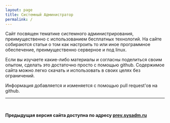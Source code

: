 ```yaml
---
layout: page
title: Системный Администратор
permalink: /
---
```


Сайт посвящен тематике системного администрирования, преимущественно с использованием бесплатных технологий.
На сайте собираются статьи о том как настроить то или иное программное обеспечение, преимущественно серверное и под linux.

Если вы изучаете какие-либо материалы и согласны поделиться своим опытом, сделать это достаточно просто с помощью github. Содержимое сайта можно легко скачать и использовать в своих целях без ограничений.

Информация добавляется и изменяется с помощью pull request'ов на github.

___

<br/>

**Предыдущая версия сайта доступна по адресу <a href="http://prev.sysadm.ru">prev.sysadm.ru</a>**

